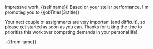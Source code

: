Impressive work, {{self.name}}! Based on your stellar performance, I'm promoting you to {{jobTitles[3].title}}.

Your next couple of assignments are very important (and difficult), so please get started as soon as you can. Thanks for taking the time to prioritize this work over competing demands in your personal life!

-{{from.name}}
